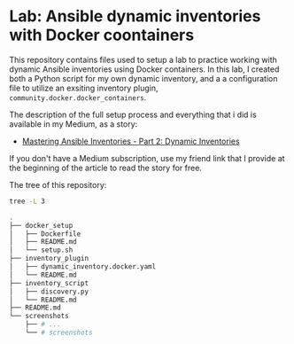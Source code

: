 # Lab: Ansible dynamic inventories with Docker coontainers

This repository contains files used to setup a lab to practice working with dynamic Ansible inventories using Docker containers. In this lab, I created both a Python script for my own dynamic inventory, and a a configuration file to utilize an exsiting inventory plugin, `community.docker.docker_containers`.

The description of the full setup process and everything that i did is available in my Medium, as a story:

- [Mastering Ansible Inventories - Part 2: Dynamic Inventories](https://medium.com/@0xtr1gger/mastering-ansible-inventories-part-2-dynamic-inventories-e85dc48e2fda)

If you don't have a Medium subscription, use my friend link that I provide at the beginning of the article to read the story for free.

The tree of this repository:

```bash
tree -L 3
```

```bash
.
├── docker_setup
│   ├── Dockerfile
│   ├── README.md
│   └── setup.sh
├── inventory_plugin
│   ├── dynamic_inventory.docker.yaml
│   └── README.md
├── inventory_script
│   ├── discovery.py
│   └── README.md
├── README.md
└── screenshots
    ├── # ...
    └── # screenshots
```

